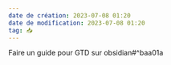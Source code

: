 ```yaml
---
date de création: 2023-07-08 01:20
date de modification: 2023-07-08 01:20
tag: 📥
---
```

Faire un guide pour GTD sur obsidian#^baa01a